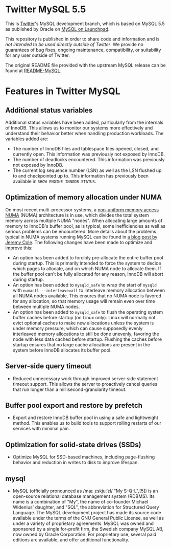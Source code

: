 # Twitter MySQL 5.5 #

This is [Twitter](http://twitter.com/)'s MySQL development branch, which is based on MySQL 5.5 as published by Oracle on [MySQL on Launchpad](https://launchpad.net/mysql-server). 

This repository is published in order to share code and information and is *not intended to be used directly outside of Twitter*. We provide no guarantees of bug fixes, ongoing maintenance, compatibility, or suitability for any user outside of Twitter.

The original README file provided with the upstream MySQL release can be found at [README-MySQL](https://github.com/twitter/mysql/blob/master/README-MySQL).

# Features in Twitter MySQL #

## Additional status variables ##

Additional status variables have been added, particularly from the internals of InnoDB. This allows us to monitor our systems more effectively and understand their behavior better when handling production workloads. The variables added are:

* The number of InnoDB files and tablespace files opened, closed, and currently open. This information was previously not exposed by InnoDB.
* The number of deadlocks encountered. This information was previously not exposed by InnoDB.
* The current log sequence number (LSN) as well as the LSN flushed up to and checkpointed up to. This information has previously been available in `SHOW ENGINE INNODB STATUS`.

## Optimization of memory allocation under NUMA ##

On most recent multi-processor systems, a [non-uniform memory access NUMA](http://en.wikipedia.org/wiki/Non-Uniform_Memory_Access) (NUMA) architecture is in use, which divides the total system memory across multiple NUMA "nodes". When allocating large amounts of memory to InnoDB's buffer pool, as is typical, some inefficiencies as well as serious problems can be encountered. More details about the problems typical in NUMA systems running MySQL can be found in [a blog post by Jeremy Cole](http://blog.jcole.us/2010/09/28/mysql-swap-insanity-and-the-numa-architecture/). The following changes have been made to optimize and improve this:

* An option has been added to forcibly pre-allocate the entire buffer pool during startup. This is primarily intended to force the system to decide which pages to allocate, and on which NUMA node to allocate them. If the buffer pool can't be fully allocated for any reason, InnoDB will abort during startup.
* An option has been added to `mysqld_safe` to wrap the start of `mysqld` with `numactl --interleave=all` to interleave memory allocation between all NUMA nodes available. This ensures that no NUMA node is favored for any allocation, so that memory usage will remain even over time between multiple NUMA nodes.
* An option has been added to `mysqld_safe` to flush the operating system buffer caches before startup (on Linux only). Linux will normally not evict optional caches to make new allocations unless the system is under memory pressure, which can cause supposedly evenly interleaved memory allocations to still be done unevenly, favoring the node with less data cached before startup. Flushing the caches before startup ensures that no large cache allocations are present in the system before InnoDB allocates its buffer pool.

## Server-side query timeout ##

* Reduced unnecessary work through improved server-side statement timeout support. This allows the server to proactively cancel queries that run longer than a millisecond-granularity timeout.

## Buffer pool export and restore by prefetch ##

* Export and restore InnoDB buffer pool in using a safe and lightweight method. This enables us to build tools to support rolling restarts of our services with minimal pain.

## Optimization for solid-state drives (SSDs) ##

* Optimize MySQL for SSD-based machines, including page-flushing behavior and reduction in writes to disk to improve lifespan.
## mysql ##
* MySQL (officially pronounced as /maɪ ˌɛskjuːˈɛl/ "My S-Q-L",[5]) is an open-source relational database management system (RDBMS). Its name is a combination of "My", the name of co-founder Michael Widenius' daughter, and "SQL", the abbreviation for Structured Query Language. The MySQL development project has made its source code available under the terms of the GNU General Public License, as well as under a variety of proprietary agreements. MySQL was owned and sponsored by a single for-profit firm, the Swedish company MySQL AB, now owned by Oracle Corporation. For proprietary use, several paid editions are available, and offer additional functionality.
